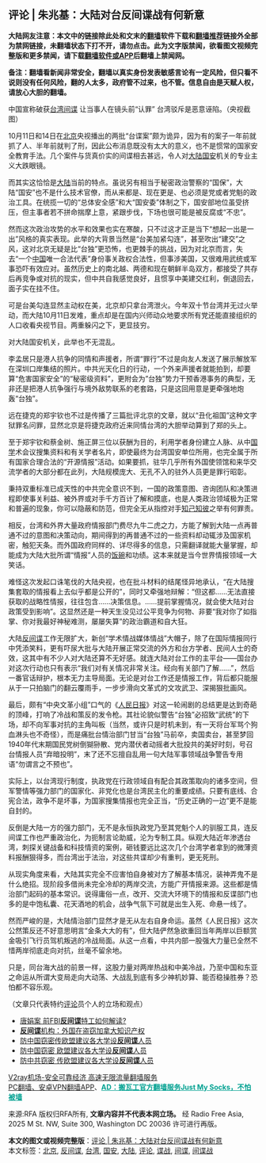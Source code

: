  <h2>评论 | 朱兆基：大陆对台反间谍战有何新意</h2> <p class="notice"><b>大陆网友注意：本文中的链接除此处和文末的<a href="https://github.com/bannedbook/fanqiang" >翻墙</a>软件下载和<a href="https://github.com/killgcd/justmysocks/blob/master/README.md">翻墙推荐</a>链接外全部为禁网链接，未翻墙状态下打不开，请勿点击。此为文字版禁闻，欲看图文视频完整版和更多禁闻，请下载<a href="https://github.com/bannedbook/fanqiang">翻墙软件或APP</a>后翻墙上禁闻网。</p><p>备注：翻墙看新闻非常安全，翻墙以真实身份发表敏感言论有一定风险，但只看不说则没有任何风险，翻的人太多，政府管不过来，也不管。信息自由是天赋人权，请放心大胆的翻墙。</b></p>  <div class="entry"> <p>中国宣称破获<a href="https://www.bannedbook.org/bnews/tag/%e5%8f%b0%e6%b9%be/" class="st_tag internal_tag" rel="tag" title="标签 台湾 下的日志">台湾</a><a href="https://www.bannedbook.org/bnews/tag/%e9%97%b4%e8%b0%8d/" class="st_tag internal_tag" rel="tag" title="标签 间谍 下的日志">间谍</a> 让当事人在镜头前“认罪” 台湾驳斥是恶意诬陷。（央视截图）</p> <p>10月11日和14日在<a href="https://www.bannedbook.org/bnews/tag/%e5%8c%97%e4%ba%ac/" class="st_tag internal_tag" rel="tag" title="标签 北京 下的日志">北京</a>央视播出的两批“台谍案”颇为诡异，因为有的案子一年前就抓了人、半年前就判了刑，因此公布消息既没有太大的意义，也不是惯常的国家安全教育手法。几个案件与货真价实的间谍相去甚远，令人对<span class='wp_keywordlink_affiliate'><a href="https://www.bannedbook.org/" title="大陆" target="_blank">大陆</a></span><a href="https://www.bannedbook.org/bnews/tag/%E5%9B%BD%E5%AE%89/" class="st_tag internal_tag" rel="tag" title="标签 国安 下的日志">国安</a>机关的专业主义大跌眼镜。</p> <p>而其实这恰恰是<a href="https://www.bannedbook.org/bnews/tag/%e5%a4%a7%e9%99%86/" class="st_tag internal_tag" rel="tag" title="标签 大陆 下的日志">大陆</a>当前的特点。虽说另有相当于秘密政治警察的“国保”，大陆“国安”也不是什么技术官僚，而从来都是、现在更是、也必须是党或者党魁的政治工具。在统揽一切的“总体安全感”和大“国安委”体制之下，国安部地位虽受挤压，但主事者若不拼命揣摩上意，紧跟步伐，下场也很可能是被反腐或“不忠”。</p> <p>然而这次政治攻势的水平和效果也实在寒酸，只不过这才正是当下“想起一出是一出”风格的真实表现。此举的大背景当然是“台美加紧勾连”，甚至吹出“建交”之风，这对北京无疑是比“台独”更恐怖，也更棘手的挑战，因为对北京而言，失去“一个<span class='wp_keywordlink_affiliate'><a href="https://www.bannedbook.org/" title="中国" target="_blank">中国</a></span>唯一合法代表”身份事关政权合法性，但事涉美国，又很难用武统或军事恐吓有效应对。虽然历史上的南北越、两德和现在朝鲜半岛双方，都接受了共存后再竞争或对抗的现实，但中共自我感觉良好，且惯享中美建交红利，倒退回去，面子实在挂不住。</p> <p>可是台美勾连显然主动权在美，北京却只拿台湾泄火。今年双十节台湾并无过火举动，而大陆10月11日发难，重点却是在国内兴师动众地要求所有党还能直接组织的人口收看央视节目。两重躲闪之下，更显技穷。</p>  <p>对大陆国安机关，此举也不无混乱。</p> <p>李孟居只是港人抗争的同情和声援者，所谓“罪行”不过是向友人发送了展示解放军在深圳口岸集结的照片。中共光天化日的行动，一个外来声援者就能拍到，却要算“危害国家安全”的“秘密级资料”，更附会为&#8221;台独&#8221;势力干预香港事务的典型，无非还是把港人抗争强行与境外敌势联系的老套路，只是这回用意是更牵强地炮轰“台独”。</p> <p>远在捷克的郑宇钦也不过是传播了三篇批评北京的文章，就以“丑化祖国”这种文字狱罪名问罪，显然北京是将捷克政府近来同情台湾的大胆举动算到了郑的头上。</p> <p>至于郑宇钦和蔡金树、施正屏三位以获酬为目的，利用学者身份建立人脉、从中<span class='wp_keywordlink'><a href="https://www.bannedbook.org/forum24/" title="国学传统文化禁书" target="_blank">国学</a></span>术会议搜集资料和有关学者名片，即使最终为台湾国安单位所用，也完全属于所有国家合理合法的“开源情报”活动。如果要抓，驻华几乎所有外国使领馆和来华交流学者的大部分都在此列，大陆规模庞大、无孔不入的驻外人员更是罪行昭彰。</p> <p>秉持双重标准已成天性的中共完全意识不到，一国的政策意图、咨询团队和决策进程即使事关利益、被外界或对手千方百计了解和摸底，也是人类政治领域极为正常和普遍的现象，你可以隐蔽和防范，但完全无从指控对手<span class='wp_keywordlink'><a href="https://www.bannedbook.org/forum2/topic1085.html" title="行政院大陸委員會 知己知彼-您所忽略的大陸風險" target="_blank">知己知彼</a></span>之举有何罪责。</p>  <p>相反，台湾和外界大量政府情报部门费尽九牛二虎之力，方能了解到大陆一点再普通不过的意图和决策动向，期间得到的再普通不过的一些资料却动辄涉及国家机密，触犯天条。而外国政府同样的、详尽得多的信息，只需翻译就能大量掌握，却能成为大陆大批所谓“情报”人员的<span class='wp_keywordlink'><a href="https://www.bannedbook.org/forum11/topic308.html" title="禁片：饭碗是党给的吗？" target="_blank">饭碗</a></span>和功绩。这本来就是当今世界情报领域一大笑话。</p> <p>难怪这次发起口诛笔伐的大陆央视，也在批斗材料的结尾怪异地承认，“在大陆搜集套取的情报看上去似乎都是公开的”，同时又牵强地辩解：“但这都……无法直接获取的战略性情报，往往包含……决策信息。……提前掌握情况，就会使大陆对台政策受到影响”。这显然还是一种天生没见过公平竞争为何物、非要“我对你了如指掌、你对我最好神秘难测，屡屡失算”的政治霸道和自大狂。</p> <p>大陆<a href="https://www.bannedbook.org/bnews/tag/%E5%8F%8D%E9%97%B4%E8%B0%8D/" class="st_tag internal_tag" rel="tag" title="标签 反间谍 下的日志">反间谍</a>工作无限扩大，新创“学术情战媒体情战”大帽子，除了在国际情报同行中凭添笑料，更有吓尿大批与大陆开展正常交流的外方和台方学者、民间人士的奇效，这其中有不少人对大陆还算不无好感。就连大陆对台工作的主平台——国台办对这次行动也只有表示“我们对有关情况非常关注。经向有关部门了解……”，然后一番官话辩护，根本无力主导局面。无论是对台工作还是情报工作，背后都只能服从于一只拍脑门的翻云覆雨手，一步步滑向文革式的文攻武卫、深揭狠批画风。</p> <p>最后，颇有“中央文革小组”口气的《<span class='wp_keywordlink'><a href="https://www.bannedbook.org/forum2/topic109.html" title="透视人民日报" target="_blank">人民日报</a></span>》对这一轮闹剧的总结更是达到奇葩的顶峰，打响了冷战和策反的发令枪。其社论貌似警告“台独”必招致“武统”的下场，却不向军事对抗的主角叫板（当然，或许只是时机未到，有一天将台军骂个狗血淋头也不奇怪），而是痛批台情治部门甘当“台独”马前卒，卖国卖台，甚至梦回1940年代末期国民党树倒猢狲散、党内潜伏者动摇者大批投共的美好时刻，号召台情报人员“弃暗投明”，末了还不忘擅自乱用一句大陆军事领域战争警告专用语“勿谓言之不预也”。</p> <p>实际上，以台湾现行制度，执政党在行政领域自有配合其政策取向的诸多空间，但军警情等强力部门的国家化、非党化也是台湾民主化的重要成绩。只要有底线、合宪合法，政争不是坏事，为国家搜集情报也完全正当，“历史正确的一边”更不是能自封的。</p>  <p>反倒是大陆一方的强力部门，无不是永恒执政党乃至其党魁个人的驯服工具，连反间谍工作也严重政治化，为扼制言论助威，沦为专制工具。纵观大陆近年渗透台湾，刺探关键战备和科技情资的案例，砸钱要远比这次几个台湾学者拿到的微薄资料报酬狠得多，而台湾出于法治，对这些共谍却少有重判，更无死刑。</p> <p>从现实角度来看，大陆其实完全不应害怕自身被对方了解基本情况，装神弄鬼不是什么绝招。现阶段多借尚未完全冷却的两岸交流，方能广开情报来源。这些都是情治部门起码的基本常识。说得庸俗一点，改开、交流大环境下的情报和反谍部门也多的是中饱私囊、花天酒地的机会，战争气氛下可就是出生入死、命悬一线了。</p> <p>然而严峻的是，大陆情治部门显然才是无从左右自身命运。虽然《人民日报》这次公然策反还不好意思明言“金条大大的有”，但大陆俨然急欲重回当年两岸以巨额赏金吸引飞行员驾机叛逃的冷战局面。从这一点看，中共内部一股强大力量已全然不惜两岸彻底走向对抗，丝毫不留余地。</p> <p>只是，同台海大战的前景一样，这股力量对两岸热战和中美冷战，乃至中国和东亚之命运从所谓大变局走向大动荡、大战乱到底有多少神机妙算、能否稳操胜券？恐怕都不容乐观。</p> <p>（文章只代表特约<span class='wp_keywordlink_affiliate'><a href="https://www.bannedbook.org/bnews/comments/" title="新闻评论" target="_blank">评论</a></span>员个人的立场和观点）</p>  <ul class='op-related-articles' title='相关阅读'> <li><a href='https://www.bannedbook.org/bnews/cbnews/20200808/1376632.html' target='_blank'>唐娟案 前FBI<b>反间谍</b>特工如何解读?</a></li> <li><a href='https://www.bannedbook.org/bnews/cnnews/20200523/1333049.html' target='_blank'><b>反间谍</b>机构：外国在盗窃加拿大知识产权</a></li> <li><a href='https://www.bannedbook.org/bnews/baitai/20200426/1319678.html' target='_blank'>防中国窃密传欧盟建议各大学设<b>反间谍</b>人员</a></li> <li><a href='https://www.bannedbook.org/bnews/headline/20200426/1319329.html' target='_blank'>防中国窃密 欧盟建议各大学设<b>反间谍</b>人员</a></li> <li><a href='https://www.bannedbook.org/bnews/cnnews/20200425/1319276.html' target='_blank'>防中共窃密 传欧盟建议各大学设<b>反间谍</b>人员</a></li> </ul> <p class="texttj"> <a href="https://www.bannedbook.org/forum23/topic22702.html" target="_blank">V2ray机场-安全可靠经济 高速无限流量翻墙服务</a><br/> <a href="https://github.com/bannedbook/fanqiang/wiki/%E7%A6%81%E9%97%BB%E7%BD%91%E5%AE%89%E5%8D%93%E7%BF%BB%E5%A2%99%E6%96%B0%E9%97%BBAPP" target="_blank">PC翻墙、安卓VPN翻墙APP</a>、<span onclick="window.open('https://github.com/killgcd/justmysocks/blob/master/README.md')" style="font-weight:bold;color:#00A191;cursor:pointer;text-decoration:underline;outline:none">AD：搬瓦工官方翻墙服务Just My Socks，不怕被墙</span></p><p>来源:RFA  版权归RFA所有, <strong>文章内容并不代表本网立场。</strong>  经 Radio Free Asia, 2025 M St. NW, Suite 300, Washington DC 20036 许可进行再版。</p><a name='sharetosocial'></a>       <div><b>本文的图文或视频完整版</b>：<a href='https://www.bannedbook.org/bnews/comments/20201024/1419220.html'>评论 | 朱兆基：大陆对台反间谍战有何新意</a></div>  </div><!--END ENTRY--> <div class="postfooter"> <div>本文标签：<a href="https://www.bannedbook.org/bnews/tag/%e5%8c%97%e4%ba%ac/" rel="tag">北京</a>, <a href="https://www.bannedbook.org/bnews/tag/%E5%8F%8D%E9%97%B4%E8%B0%8D/" rel="tag">反间谍</a>, <a href="https://www.bannedbook.org/bnews/tag/%e5%8f%b0%e6%b9%be/" rel="tag">台湾</a>, <a href="https://www.bannedbook.org/bnews/tag/%E5%9B%BD%E5%AE%89/" rel="tag">国安</a>, <a href="https://www.bannedbook.org/bnews/tag/%e5%a4%a7%e9%99%86/" rel="tag">大陆</a>, <a href="https://www.bannedbook.org/bnews/tag/%E8%AF%84%E8%AE%BA/" rel="tag">评论</a>, <a href="https://www.bannedbook.org/bnews/tag/%E8%B0%8D%E6%88%98/" rel="tag">谍战</a>, <a href="https://www.bannedbook.org/bnews/tag/%e9%97%b4%e8%b0%8d/" rel="tag">间谍</a>, <a href="https://www.bannedbook.org/bnews/tag/%E9%97%B4%E8%B0%8D%E6%88%98/" rel="tag">间谍战</a></div>  </div><!--END POSTFOOTER--> 